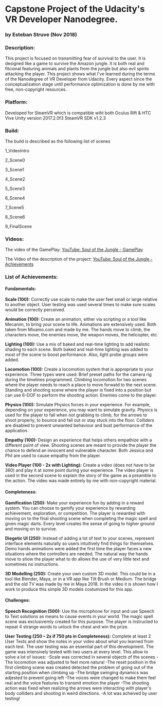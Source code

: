 # Capstone Project of the Udacity's VR Developer Nanodegree.
### by Esteban Struve (Nov 2018)

### Description:
This project is focused on transmitting fear of survival to the user. It is designed like a game to survive the Amazon jungle. It is both real and fitcional featuring animals and plants
from the jungle but also evil spirits attacking the player. This project shows what I've learned during the terms of the Nanodegree of VR Developer from Udacity. Every aspect since the 
conceptualization stage until performance optimization is done by me with free, non-copyright resources.

### Platform: 
Developed for SteamVR which is compatible wiht both Oculus Rift & HTC Vive
Unity version 2017.2.0f3
SteamVR SDK v1.2.3

### Build: 
The build is described as the following list of scenes

1_VideoIntro

2_Scene0

3_Scene1

4_Scene2

5_Scene3

6_Scene4

7_Scene5

8_Scene6

9_FinalScene


### Videos: 

The video of the GamePlay:
[YouTube: Soul of the Jungle - GamePlay](https://youtu.be/9BYCLTteVAM)

The Video of the description of the project:
[YouTube: Soul of the Jungle - Achievements](https://youtu.be/dUVt2ze7s6c)

### List of Achievements:
#### Fundamentals:
**Scale (100):** Correctly use scale to make the user feel small or large relative to another object.
User testing was used several times to make sure scales would be correctly perceived.

**Animation (100):** Create an animation, either via scripting or a tool like Mecanim, to bring your scene to life.
Animations are extensively used. Both taken from Mixamo.com and made by me. The hands move to climb, the characters move, the enemies move, the weapon moves, the helicopter, etc.

**Lighting (100):** Use a mix of baked and real-time lighting to add realistic shading to each scene.
Both baked and real-time lighting was added to most of the scene to boost performance. Also, light probe groups were added.

**Locomotion (100):** Create a locomotion system that is appropriate to your experience.
Three types were used:
Brief preset paths for the camera rig during the timelines programmed.
Climbing locomotion for two scenes where the player needs to reach a place to move forwatd to the next scene.
Standing and shooting scene where the player is fixed into a position but can use 6-DOF to perform the shooting action. Enemies come to the player.

**Physics (100):** Simulate Physics forces in your experience. For example, depending on your experience, you may want to simulate gravity.
Physics is used for the player to fall when not grabbing to climb, for the arrows to shoot properly, to bounce and fall out or stay stuck into the floor.
Colliders are disabled to prevent unwanted behaviour and bust performance of the application.

**Empathy (100):** Design an experience that helps others empathize with a different point of view.
Shooting scenes are meant to provide the player the chance to defend an innocent and vulnerable character. Both Jessica and Phil are used to cause empathy from the player.

**Video Player (100 - 2x with Lighting):** Create a video (does not have to be 360) and play it at some point during your experience.
The video player is used in the second scene to explain the story of the game as a preamble to the action. The video was made entirely by me with non-copyright material.

#### Completeness:
**Gamification (250):** Make your experience fun by adding in a reward system. You can choose to gamify your experience by rewarding achievement, exploration, or competition.
The player is rewarded with moving on to the final shooting scene when completing the magic spell and given magic darts. 
Every level creates the sense of going to higher ground and moving on to survive.

**Diegetic UI (250):** Instead of adding a lot of text to your scenes, represent interface elements naturally so users intuitively find things for themselves.
Demo hands animations were added the first time the player faces a new situations where the controllers are needed.
The natural way the hands move to show the player what to do allows the use of very little text and sometimes no instructions.

**3D Modelling (250):** Create your own custom 3D model. This could be in a tool like Blender, Maya, or in a VR app like Tilt Brush or Medium.
The bridge and the old TV was made by me in Maya 2018. In the video it is shown how I work to produce this simple 3D models costumized for this app.

#### Challenges:
**Speech Recognition (500):** Use the microphone for input and use Speech to Text solutions as means to cause events in your world.
The magic spell scene was exclusivemly created for this purpose. The player is instructed to repeat 4 strange words to unlock the chest and win the prize.

**User Testing (250 – 2x if 750 pts in Completeness):** Complete at least 2 User Tests and show the notes in your video about what you learned from each test. 
The user testing was an essential part of this development. The game was intensively tested with two users at every level.
This allow to solve a lot of issues:
-Scale was corrected in several objects of the scenes
-The locomotion was adjusted to feel more natural
-The reset position in the first climbing scene was created detected the problem of going out of the starting position when climbing up
-The bridge swinging dynamics was adjested to prevent going left
-The voices were changed to make them feel real and the voice features to transmit emotion the player
-The shooting action was fixed when realizing the arrows were interacting with player's body colliders and shooting in weird directions.
-A lot was acheived by user testing!

